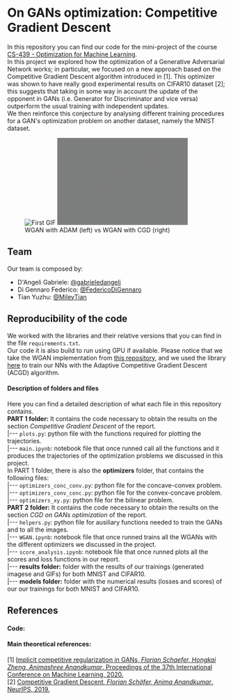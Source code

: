 # On GANs optimization: Competitive Gradient Descent  
In this repository you can find our code for the mini-project of the course [CS-439 - Optimization for Machine Learning](https://edu.epfl.ch/coursebook/en/optimization-for-machine-learning-CS-439).  
In this project we explored how the optimization of a Generative Adversarial Network works; in particular, we focused on a new approach based on the Competitive Gradient Descent algorithm introduced in [1]. This optimizer was shown to have really good experimental results on CIFAR10 dataset [2]; this suggests that taking in some way in account the update of the opponent in GANs (i.e. Generator for Discriminator and vice versa) outperform the usual training with independent updates.  
We then reinforce this conjecture by analysing different training procedures for a GAN's optimization problem on another dataset, namely the MNIST dataset.

<p align="center">
  <figure>
    <img src="https://github.com/gabrieledangeli/OptML_miniproject_FGY/blob/main/PART%202/results/mnist/WGAN/WGAN_generate_animation.gif" alt="First GIF" width="300" height="200"/>
    <img src="https://github.com/gabrieledangeli/OptML_miniproject_FGY/blob/main/PART%202/results/mnist/WGAN_ACGD/WGAN_ACGD_generate_animation.gif" alt="Second GIF" width="300" height="200"/>
    <figcaption>WGAN with ADAM (left) vs WGAN with CGD (right)</figcaption>
  </figure>
</p>

## Team  
Our team is composed by:  
* D'Angeli Gabriele: [@gabrieledangeli](https://github.com/gabrieledangeli)    
* Di Gennaro Federico: [@FedericoDiGennaro](https://github.com/FedericoDiGennaro)    
* Tian Yuzhu: [@MileyTian](https://github.com/MileyTian)   

## Reproducibility of the code
We worked with the libraries and their relative versions that you can find in the file `requirements.txt`.   
Our code it is also build to run using GPU if available. Please notice that we take the WGAN implementation from [this repository](), and we used the library [here](https://github.com/devzhk/Implicit-Competitive-Regularization) to train our NNs with the Adaptive Competitive Gradient Descent (ACGD) algorithm.

#### Description of folders and files  
Here you can find a detailed description of what each file in this repository contains.  
**PART 1 folder:** It contains the code necessary to obtain the results on the section *Competitive Gradient Descent* of the report.  
|--- `plots.py`: python file with the functions required for plotting the trajectories.   
|--- `main.ipynb`: notebook file that once runned call all the functions and it produces the trajectories of the optimization problems we discussed in this project.  
In PART 1 folder, there is also the **optimizers** folder, that contains the following files:   
|--- `optimizers_conc_conv.py`: python file for the concave-convex problem.   
|--- `optimizers_conv_conc.py`: python file for the convex-concave problem.  
|--- `optimizers_xy.py`: python file for the bilinear problem.  
**PART 2 folder:** It contains the code necessary to obtain the results on the section *CGD on GANs optimization* of the report.  
|--- `helpers.py`: python file for ausiliary functions needed to train the GANs and to all the images.  
|--- `WGAN.ipynb`: notebook file that once runned trains all the WGANs with the different
optimizers we discussed in the project.  
|--- `score_analysis.ipynb`: notebook file that once runned plots all the scores and loss functions in our report.  
|--- **results folder:** folder with the results of our trainings (generated imagese and GIFs) for both MNIST and CIFAR10.  
|--- **models folder:** folder with the numerical results (losses and scores) of our our trainings for both MNIST and CIFAR10.   

## References

#### Code:

#### Main theoretical references: 
[1] [Implicit competitive regularization in GANs, *Florian Schaefer, Hongkai Zheng, Animashree Anandkumar*. Proceedings of the 37th International Conference on Machine Learning, 2020.](http://proceedings.mlr.press/v119/schaefer20a.html)  
[2] [Competitive Gradient Descent, *Florian Schäfer, Anima Anandkumar*. NeurIPS, 2019.](https://arxiv.org/abs/1905.12103)
